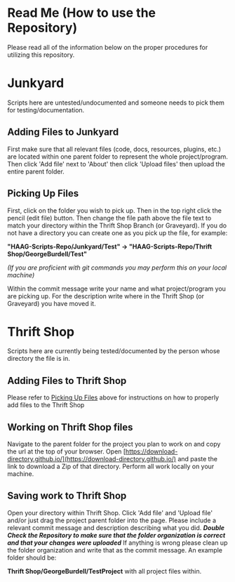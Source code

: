 # Read Me (How to use the Repository)

Please read all of the information below on the proper procedures for utilizing this repository.

# Junkyard

Scripts here are untested/undocumented and someone needs to pick them for testing/documentation. 

## Adding Files to Junkyard
First make sure that all relevant files (code, docs, resources, plugins, etc.) are located within one parent folder to represent the whole project/program. Then click 'Add file' next to 'About' then click 'Upload files' then upload the entire parent folder.

## Picking Up Files
First, click on the folder you wish to pick up. Then in the top right click the pencil (edit file) button. Then change the file path above the file text to match your directory within the Thrift Shop Branch (or Graveyard). If you do not have a directory you can create one as you pick up the file, for example:

**"HAAG-Scripts-Repo/Junkyard/Test" -> "HAAG-Scripts-Repo/Thrift Shop/GeorgeBurdell/Test"**

*(If you are proficient with git commands you may perform this on your local machine)*

Within the commit message write your name and what project/program you are picking up.
For the description write where in the Thrift Shop (or Graveyard) you have moved it.

# Thrift Shop

Scripts here are currently being tested/documented by the person whose directory the file is in.

## Adding Files to Thrift Shop
Please refer to [Picking Up Files](#picking-up-files) above for instructions on how to properly add files to the Thrift Shop

## Working on Thrift Shop files
Navigate to the parent folder for the project you plan to work on and copy the url at the top of your browser.
Open [https://download-directory.github.io/](https://download-directory.github.io/) and paste the link to download a Zip of that directory. Perform all work locally on your machine.

## Saving work to Thrift Shop
Open your directory within Thrift Shop. Click 'Add file' and 'Upload file' and/or just drag the project parent folder into the page. Please include a relevant commit message and description describing what you did. 
***Double Check the Repository to make sure that the folder organization is correct and that your changes were uploaded***
If anything is wrong please clean up the folder organization and write that as the commit message. An example folder should be:

**Thrift Shop/GeorgeBurdell/TestProject** with all project files within.
